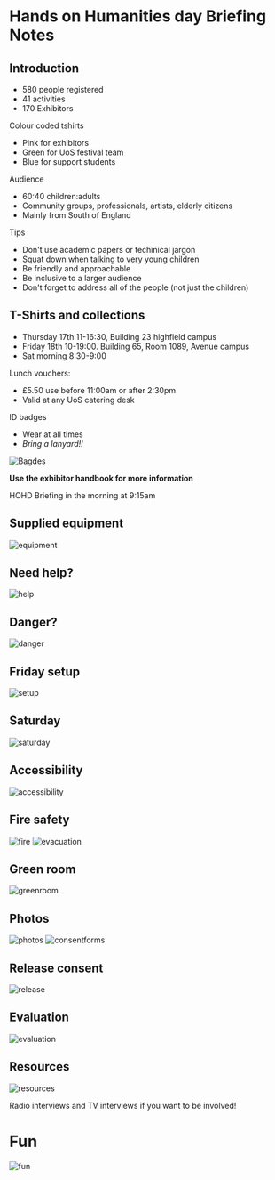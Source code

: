 # Hands on Humanities day Briefing Notes

## Introduction
- 580 people registered
- 41 activities
- 170 Exhibitors

Colour coded tshirts
- Pink for exhibitors
- Green for UoS festival team
- Blue for support students

Audience
- 60:40 children:adults
- Community groups, professionals, artists, elderly citizens
- Mainly from South of England

Tips
- Don't use academic papers or techinical jargon
- Squat down when talking to very young children
- Be friendly and approachable
- Be inclusive to a larger audience
- Don't forget to address all of the people (not just the children)

## T-Shirts and collections
- Thursday 17th 11-16:30, Building 23 highfield campus
- Friday 18th 10-19:00. Building 65, Room 1089, Avenue campus
- Sat morning 8:30-9:00

Lunch vouchers:
- £5.50 use before 11:00am or after 2:30pm
- Valid at any UoS catering desk

ID badges
- Wear at all times
- *Bring a lanyard!!*

![Bagdes](images/Badges.png)

**Use the exhibitor handbook for more information**

HOHD Briefing in the morning at 9:15am

## Supplied equipment

![equipment](images/equipment.png)

## Need help?

![help](cake.png)

## Danger?

![danger](milk.png)

## Friday setup

![setup](setup.png)


## Saturday

![saturday](saturday.png)

## Accessibility

![accessibility](accessibility.png)

## Fire safety

![fire](fire.png)
![evacuation](evacuation.png)

## Green room

![greenroom](greenroom.png)

## Photos
![photos](photos.png)
![consentforms](consentforms.png)

## Release consent

![release](releaseconsent.png)

## Evaluation
![evaluation](evaluation.png)

## Resources
![resources](resources.png)

Radio interviews and TV interviews if you want to be involved!

# Fun
![fun](fun.png)